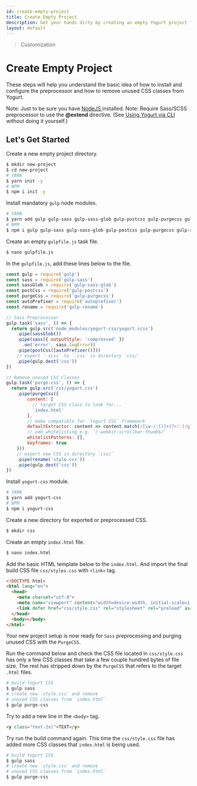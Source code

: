 ```yaml
---
id: create-empty-project
title: Create Empty Project
description: Get your hands dirty by creating an empty Yogurt project from scratch.
layout: default
---
```


> Customization

# Create Empty Project

These steps will help you understand the basic idea of how to install and configure the preprocessor and how to remove unused CSS classes from Yogurt.

<y class="mt-4 mb-2 mx-4 p-3 border-l-8 border-orange-600 text-sm text-orange-600 (dark)text-orange-500 bg-orange-200 (dark)bg-orange-900">
  <span class="pr-1 font-semibold">
    Note:
  </span>
  Just to be sure you have
  <a href="https://nodejs.org/en/"
     target="_blank"
     rel="noopener"
     title="Download NodeJS">
    NodeJS
  </a> installed.
</y>

<y class="mt-0 mb-4 mx-4 p-3 border-l-8 border-orange-600 text-sm text-orange-600 (dark)text-orange-500 bg-orange-200 (dark)bg-orange-900">
  <span class="pr-1 font-semibold">
    Note:
  </span>
  Require Sass/SCSS preprocessor to use the
  <strong>
    @extend
  </strong>
  directive. (See
  <a href="/installation/#using-yogurt-via-cli">
    Using Yogurt via CLI
  </a> without doing it yourself.)
</y>

## Let's Get Started

Create a new empty project directory.

```bash
$ mkdir new-project
$ cd new-project
# YARN
$ yarn init -y
# NPM
$ npm i init -y
```

Install mandatory `gulp` node modules.

```bash
# YARN
$ yarn add gulp gulp-sass gulp-sass-glob gulp-postcss gulp-purgecss gulp-rename autoprefixer --dev
# NPM
$ npm i gulp gulp-sass gulp-sass-glob gulp-postcss gulp-purgecss gulp-rename autoprefixer --save-dev
```
Create an empty `gulpfile.js` task file.

```bash
$ nano gulpfile.js
```

In the `gulpfile.js`, add these lines below to the file.

```js
const gulp = require('gulp')
const sass = require('gulp-sass')
const sassGlob = require('gulp-sass-glob')
const postCss = require('gulp-postcss')
const purgeCss = require('gulp-purgecss')
const autoPrefixer = require('autoprefixer')
const rename = require('gulp-rename')

// Sass Preprocessor
gulp.task('sass', () => {
  return gulp.src('node_modules/yogurt-css/yogurt.scss')
    .pipe(sassGlob())
    .pipe(sass({ outputStyle: 'compressed' })
      .on('error', sass.logError))
    .pipe(postCss([autoPrefixer()]))
    // export `.scss` to `.css` in directory `css/`
    .pipe(gulp.dest('css'))
})

// Remove unused CSS Classes
gulp.task('purge-css', () => {
  return gulp.src('css/yogurt.css')
    .pipe(purgeCss({
        content: [
          // target CSS class to look for...
          'index.html'
        ],
        // make compatible for `Yogurt CSS` framework
        defaultExtractor: content => content.match(/[\w-/:()]+(?<!:)/g) || [],
        // add whitelisting e.g. '/-webkit-scrollbar-thumb$/'
        whitelistPatterns: [],
        keyframes: true
    }))
    // export new CSS in directory `css/`
    .pipe(rename('style.css'))
    .pipe(gulp.dest('css'))
})
```

Install `yogurt-css` module.

```bash
# YARN
$ yarn add yogurt-css
# NPM
$ npm i yogurt-css
```

Create a new directory for exported or preprocessed CSS.

```bash
$ mkdir css
```
Create an empty `index.html` file.
```bash
$ nano index.html
```

Add the basic HTML template below to the `index.html`. And import the final build CSS file `css/styles.css` with `<link>` tag.

```html
<!DOCTYPE html>
<html lang="en">
  <head>
    <meta charset="utf-8">
    <meta name="viewport" content="width=device-width, initial-scale=1.0, maximum-scale=1.0">
    <link defer href="css/style.css" rel="stylesheet" rel="preload" as="style" media="all">
  </head>
  <body></body>
</html>
```

Your new project setup is now ready for `Sass` preprocessing and purging unused CSS with the `PurgeCSS`.

Run the command below and check the CSS file located in `css/style.css` has only a few CSS classes that take a few couple hundred bytes of file size. The rest has stripped down by the `PurgeCSS` that refers to the target `.html` files.

```bash
# build Yogurt CSS
$ gulp sass
# create new `style.css` and remove
# unused CSS classes from `index.html`
$ gulp purge-css
```

Try to add a new line in the `<body>` tag.

```html
<y class="text-2xl">TEXT</y>
```

Try run the build command again. This time the `css/style.css` file has added more CSS classes that `index.html` is being used.

```bash
# build Yogurt CSS
$ gulp sass
# create new `style.css` and remove
# unused CSS classes from `index.html`
$ gulp purge-css
```
